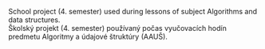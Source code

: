 School project (4. semester) used during lessons of subject Algorithms and data structures.  
Školský projekt (4. semester) používaný počas vyučovacích hodín predmetu Algoritmy a údajové štruktúry (AAUŠ).
